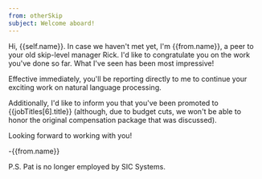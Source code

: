 ```yaml
---
from: otherSkip
subject: Welcome aboard!
---
```

Hi, {{self.name}}. In case we haven't met yet, I'm {{from.name}}, a peer to your old skip-level manager Rick. I'd like to congratulate you on the work you've done so far. What I've seen has been most impressive!

Effective immediately, you'll be reporting directly to me to continue your exciting work on natural language processing.

Additionally, I'd like to inform you that you've been promoted to {{jobTitles[6].title}} (although, due to budget cuts, we won't be able to honor the original compensation package that was discussed).

Looking forward to working with you!

-{{from.name}}

P.S. Pat is no longer employed by SIC Systems.
